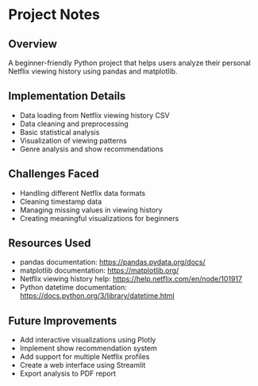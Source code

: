 # Project Notes

## Overview
A beginner-friendly Python project that helps users analyze their personal Netflix viewing history using pandas and matplotlib.

## Implementation Details
- Data loading from Netflix viewing history CSV
- Data cleaning and preprocessing
- Basic statistical analysis
- Visualization of viewing patterns
- Genre analysis and show recommendations

## Challenges Faced
- Handling different Netflix data formats
- Cleaning timestamp data
- Managing missing values in viewing history
- Creating meaningful visualizations for beginners

## Resources Used
- pandas documentation: https://pandas.pydata.org/docs/
- matplotlib documentation: https://matplotlib.org/
- Netflix viewing history help: https://help.netflix.com/en/node/101917
- Python datetime documentation: https://docs.python.org/3/library/datetime.html

## Future Improvements
- Add interactive visualizations using Plotly
- Implement show recommendation system
- Add support for multiple Netflix profiles
- Create a web interface using Streamlit
- Export analysis to PDF report
